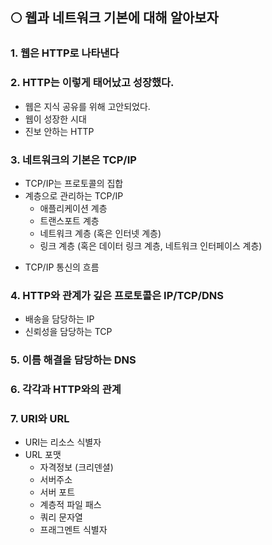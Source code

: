 ## 🌕 웹과 네트워크 기본에 대해 알아보자

### 1. 웹은 HTTP로 나타낸다

### 2. HTTP는 이렇게 태어났고 성장했다.

- 웹은 지식 공유를 위해 고안되었다.
- 웹이 성장한 시대
- 진보 안하는 HTTP

### 3. 네트워크의 기본은 TCP/IP

- TCP/IP는 프로토콜의 집합
- 계층으로 관리하는 TCP/IP
  - 애플리케이션 계층
  - 트랜스포트 계층
  - 네트워크 계층 (혹은 인터넷 계층)
  - 링크 계층 (혹은 데이터 링크 계층, 네트워크 인터페이스 계층)

* TCP/IP 통신의 흐름

### 4. HTTP와 관계가 깊은 프로토콜은 IP/TCP/DNS

- 배송을 담당하는 IP
- 신뢰성을 담당하는 TCP

### 5. 이름 해결을 담당하는 DNS

### 6. 각각과 HTTP와의 관계

### 7. URI와 URL

- URI는 리소스 식별자
- URL 포맷
  - 자격정보 (크리덴셜)
  - 서버주소
  - 서버 포트
  - 계층적 파일 패스
  - 쿼리 문자열
  - 프래그멘트 식별자
